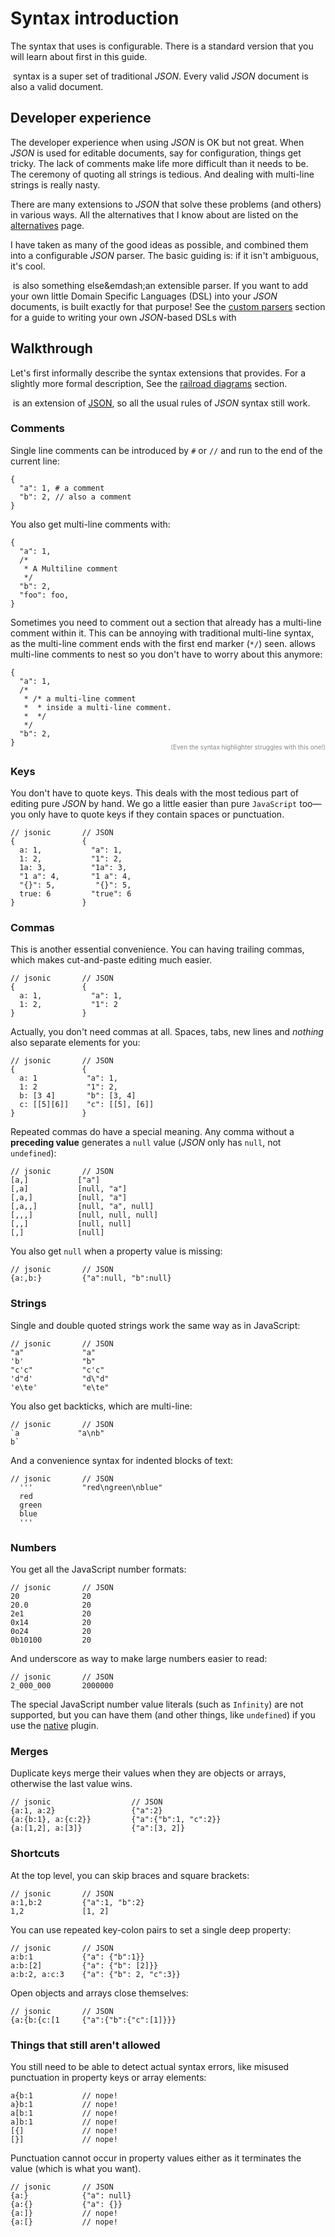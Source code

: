 # Syntax introduction

The syntax that <name-self/> uses is configurable. There is a standard
version that you will learn about first in this guide.

&ZeroWidthSpace;<name-self/> syntax is a super set of traditional
*JSON*. Every valid *JSON* document is also a valid <name-self/>
document.


## Developer experience

The developer experience when using *JSON* is OK but not great. When
*JSON* is used for editable documents, say for configuration, things
get tricky. The lack of comments make life more difficult than it
needs to be. The ceremony of quoting all strings is tedious. And
dealing with multi-line strings is really nasty.

There are many extensions to *JSON* that solve these problems (and
others) in various ways.  All the alternatives that I know about are
listed on the [alternatives](/guide/alternatives) page.

I have taken as many of the good ideas as possible, and combined them
into a configurable *JSON* parser. The basic guiding is: if it isn't
ambiguous, it's cool.


&ZeroWidthSpace;<name-self/> is also something else&emdash;an
extensible parser. If you want to add your own little Domain Specific
Languages (DSL) into your *JSON* documents, <name-self/> is built
exactly for that purpose! See
the [custom parsers](/guide/custom-parsers) section for a guide to
writing your own *JSON*-based DSLs with <name-self/>


## Walkthrough

Let's first informally describe the syntax extensions that
<name-self/> provides. For a slightly more formal description, See
the [railroad diagrams](/ref/#railroad-diagrams) section.

&ZeroWidthSpace;<name-self/> is an extension
of [JSON](https://json.org), so all the usual rules of *JSON* syntax
still work.



### Comments

Single line comments can be introduced by `#` or `//` and run to the
end of the current line:

```jsonic
{
  "a": 1, # a comment
  "b": 2, // also a comment
}
```

You also get multi-line comments with:

```jsonic
{
  "a": 1,
  /* 
   * A Multiline comment
   */
  "b": 2,
  "foo": foo,
}

```

Sometimes you need to comment out a section that already has a
multi-line comment within it. This can be annoying with traditional
multi-line syntax, as the multi-line comment ends with the first end
marker (`*/`) seen.  <name-self/> allows multi-line comments to nest
so you don't have to worry about this anymore:


```jsonic
{
  "a": 1,
  /* 
   * /* a multi-line comment
   *  * inside a multi-line comment.
   *  */
   */
  "b": 2,
}

```
<p style="color:#888;text-align:right;margin-top:-20px;"><small style="font-size:10px">(Even the syntax highlighter struggles with this one!)</small></p>



### Keys

You don't have to quote keys. This deals with the most tedious part of
editing pure *JSON* by hand. We go a little easier than pure
`JavaScript` too&mdash;you only have to quote keys if they contain
spaces or punctuation.

```jsonic
// jsonic       // JSON
{               {
  a: 1,           "a": 1,
  1: 2,           "1": 2,
  1a: 3,          "1a": 3,
  "1 a": 4,       "1 a": 4,
  "{}": 5,         "{}": 5,
  true: 6         "true": 6
}               }
```



### Commas

This is another essential convenience. You can having trailing commas,
which makes cut-and-paste editing much easier.

```jsonic
// jsonic       // JSON
{               {
  a: 1,           "a": 1,
  1: 2,           "1": 2
}               }
```

Actually, you don't need commas at all. Spaces, tabs, new lines and *nothing* also
separate elements for you:


```jsonic
// jsonic       // JSON
{               {
  a: 1           "a": 1,
  1: 2           "1": 2,
  b: [3 4]       "b": [3, 4]
  c: [[5][6]]    "c": [[5], [6]] 
}               }
```

Repeated commas do have a special meaning. Any comma without a
**preceding value** generates a `null` value (*JSON* only has `null`, not
`undefined`):


```jsonic
// jsonic       // JSON
[a,]           ["a"]
[,a]           [null, "a"]
[,a,]          [null, "a"]
[,a,,]         [null, "a", null]
[,,,]          [null, null, null]
[,,]           [null, null]
[,]            [null]
```

You also get `null` when a property value is missing:

```jsonic
// jsonic       // JSON
{a:,b:}         {"a":null, "b":null}
```



### Strings

Single and double quoted strings work the same way as in JavaScript:

```jsonic
// jsonic       // JSON
"a"             "a"
'b'             "b"
"c'c"           "c'c"
'd"d'           "d\"d"
'e\te'          "e\te"
```

You also get backticks, which are multi-line:


```jsonic
// jsonic       // JSON
`a             "a\nb"
b`           
```

And a convenience syntax for indented blocks of text:

```jsonic
// jsonic       // JSON
  '''           "red\ngreen\nblue"
  red                          
  green
  blue
  '''
```



### Numbers

You get all the JavaScript number formats:

```jsonic
// jsonic       // JSON
20              20
20.0            20
2e1             20
0x14            20
0o24            20
0b10100         20
```

And underscore as way to make large numbers easier to read:

```jsonic
// jsonic       // JSON
2_000_000       2000000
```

The special JavaScript number value literals (such as `Infinity`) are
not supported, but you can have them (and other things, like
`undefined`) if you use the [native](/plugin/native) plugin.



### Merges

Duplicate keys merge their values when they are objects or arrays,
otherwise the last value wins.


```jsonic
// jsonic                  // JSON
{a:1, a:2}                 {"a":2}
{a:{b:1}, a:{c:2}}         {"a":{"b":1, "c":2}}
{a:[1,2], a:[3]}           {"a":[3, 2]}
```



### Shortcuts


At the top level, you can skip braces and square brackets:

```jsonic
// jsonic       // JSON
a:1,b:2         {"a":1, "b":2}
1,2             [1, 2]
```

You can use repeated key-colon pairs to set a single deep property:

```jsonic
// jsonic       // JSON
a:b:1           {"a": {"b":1}}
a:b:[2]         {"a": {"b": [2]}}
a:b:2, a:c:3    {"a": {"b": 2, "c":3}}
```

Open objects and arrays close themselves:

```jsonic
// jsonic       // JSON
{a:{b:{c:[1     {"a":{"b":{"c":[1]}}}
```


### Things that still aren't allowed

You still need to be able to detect actual syntax errors, like misused
punctuation in property keys or array elements:

```jsonic
a{b:1           // nope!
a}b:1           // nope!
a[b:1           // nope!
a]b:1           // nope!
[{]             // nope!
[}]             // nope!
```

Punctuation cannot occur in property values either as it terminates
the value (which is what you want).


```jsonic
// jsonic       // JSON
{a:}            {"a": null}
{a:{}           {"a": {}}
{a:]}           // nope!
{a:[}           // nope!
```






